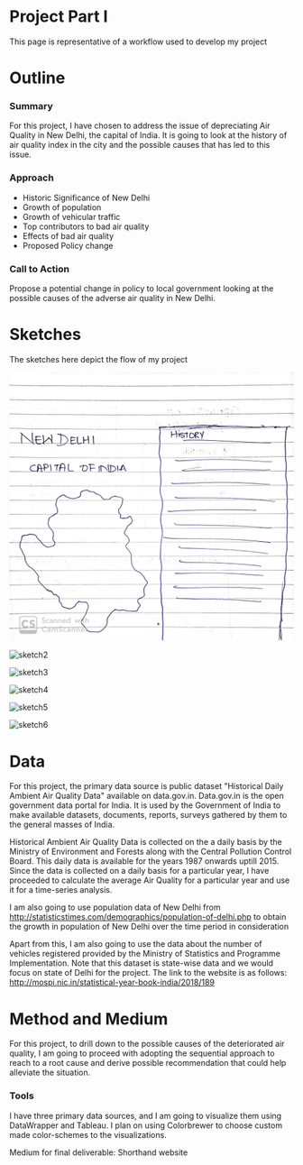 # Project Part I
This page is representative of a workflow used to develop my project

# Outline
<h3> Summary </h3>
For this project, I have chosen to address the issue of depreciating Air Quality in New Delhi, the capital of India. It is going to look at the history of air quality index in the city and the possible causes that has led to this issue. 

<h3>Approach</h3>

- Historic Significance of New Delhi
- Growth of population 
- Growth of vehicular traffic
- Top contributors to bad air quality
- Effects of bad air quality
- Proposed Policy change

<h3> Call to Action </h3>
Propose a potential change in policy to local government looking at the possible causes of the adverse air quality in New Delhi.

# Sketches
The sketches here depict the flow of my project

![sketch1](https://raw.githubusercontent.com/mkgada/TellingStoriesWithData/master/sketchesproject_1.jpg)

![sketch2](https://raw.githubusercontent.com/mkgada/TellingStoriesWithData/master/sketchesproject_2.PNG)

![sketch3](https://raw.githubusercontent.com/mkgada/TellingStoriesWithData/master/sketchesproject_3.PNG)

![sketch4](https://raw.githubusercontent.com/mkgada/TellingStoriesWithData/master/sketchesproject_4.PNG)

![sketch5](https://raw.githubusercontent.com/mkgada/TellingStoriesWithData/master/sketchesproject_5.PNG)

![sketch6](https://raw.githubusercontent.com/mkgada/TellingStoriesWithData/master/sketchesproject_6.PNG)


# Data
For this project, the primary data source is public dataset "Historical Daily Ambient Air Quality Data" available on data.gov.in.
Data.gov.in is the open government data portal for India. It is used by the Government of India to make available datasets, documents, reports, surveys gathered by them to the general masses of India.

Historical Ambient Air Quality Data is collected on the a daily basis by the Ministry of Environment and Forests along with the Central Pollution Control Board. This daily data is available for the years 1987 onwards uptill 2015. Since the data is collected on a daily basis for a particular year, I have proceeded to calculate the average Air Quality for a particular year and use it for a time-series analysis.

I am also going to use population data of New Delhi from http://statisticstimes.com/demographics/population-of-delhi.php to obtain the growth in population of New Delhi over the time period in consideration

Apart from this, I am also going to use the data about the number of vehicles registered provided by the Ministry of Statistics and Programme Implementation. Note that this dataset is state-wise data and we would focus on state of Delhi for the project. The link to the website is as follows: http://mospi.nic.in/statistical-year-book-india/2018/189


# Method and Medium
For this project, to drill down to the possible causes of the deteriorated air quality, I am going to proceed with adopting the sequential approach to reach to a root cause and derive possible recommendation that could help alleviate the situation.


<h3>Tools</h3>
I have three primary data sources, and I am going to visualize them using DataWrapper and Tableau. I plan on using Colorbrewer to choose custom made color-schemes to the visualizations.

Medium for final deliverable: Shorthand website
